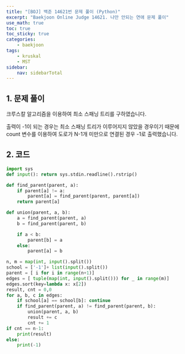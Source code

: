 ```yaml
---
title: "[BOJ] 백준 14621번 문제 풀이 (Python)"
excerpt: "Baekjoon Online Judge 14621. 나만 안되는 연애 문제 풀이"
use_math: true
toc: true
toc_sticky: true
categories:
    - baekjoon
tags:
    - kruskal
    - MST
sidebar:
    nav: sidebarTotal
---
```


## 1. 문제 풀이

크루스칼 알고리즘을 이용하여 최소 스패닝 트리를 구하였습니다.

출력이 -1이 되는 경우는 최소 스패닝 트리가 이루어지지 않았을 경우이기 때문에 count 변수를 이용하여 도로가 N-1개 미만으로 연결된 경우 -1로 출력했습니다.

## 2. 코드

```python
import sys
def input(): return sys.stdin.readline().rstrip()

def find_parent(parent, a):
    if parent[a] != a:
        parent[a] = find_parent(parent, parent[a])
    return parent[a]

def union(parent, a, b):
    a = find_parent(parent, a)
    b = find_parent(parent, b)

    if a < b:
        parent[b] = a
    else:
        parent[a] = b

n, m = map(int, input().split())
school = ['-1']+ list(input().split())
parent = [ i for i in range(n+1)]
edges = [ tuple(map(int, input().split())) for _ in range(m)]
edges.sort(key=lambda x: x[2])
result, cnt = 0,0
for a, b, c in edges:
    if school[a] == school[b]: continue
    if find_parent(parent, a) != find_parent(parent, b):
        union(parent, a, b)
        result += c
        cnt += 1
if cnt == n-1:
    print(result)
else:
    print(-1)
```